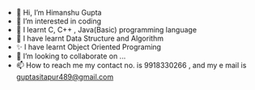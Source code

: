 - 👋 Hi, I’m Himanshu Gupta
- 👀 I’m interested in coding
- 🌱 I learnt C, C++ , Java(Basic) programming language
- 🌱 I have learnt Data Structure and Algorithm
- ✨ I have learnt Object Oriented Programing 
- 💞️ I’m looking to collaborate on ...
- 📫 How to reach me my contact no. is 9918330266 , and my e mail is guptasitapur489@gmail.com 

<!---
himanshug9119/himanshug9119 is a ✨ special ✨ repository because its `README.md` (this file) appears on your GitHub profile.
You can click the Preview link to take a look at your changes.
--->
